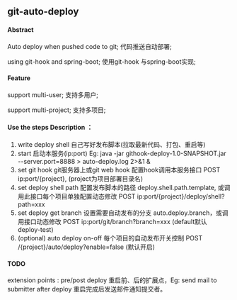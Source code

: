 
## git-auto-deploy

#### Abstract
Auto deploy when pushed code to git;  代码推送自动部署;

using git-hook and spring-boot; 使用git-hook 与spring-boot实现;

#### Feature

support multi-user; 支持多用户;

support multi-project; 支持多项目;

#### Use the steps Description ：
1. write deploy shell 自己写好发布脚本(拉取最新代码、打包、重启等)
2. start 启动本服务(ip:port) Eg: java -jar githook-deploy-1.0-SNAPSHOT.jar --server.port=8888 > auto-deploy.log 2>&1 &
3. set git hook git服务器上或git web hook 配置hook调用本服务接口 POST ip:port/{project}, (project为项目部署目录名)
4. set deploy shell path 配置发布脚本的路径 deploy.shell.path.template, 或调用此接口每个项目单独配置动态修改 POST ip:port/{project}/deploy/shell?path=xxx
5. set deploy get branch 设置需要自动发布的分支 auto.deploy.branch，或调用接口动态修改 POST ip:port/git/branch?branch=xxx (default默认 deploy-test)
6. (optional) auto deploy on-off 每个项目的自动发布开关控制 POST /{project}/auto/deploy?enable=false (默认开启)

#### TODO
extension points : pre/post deploy 重启前、后的扩展点，Eg: send mail to submitter after deploy 重启完成后发送邮件通知提交者。
